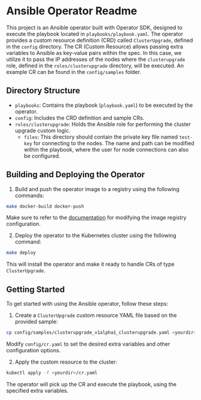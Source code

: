 # Ansible Operator Readme

This project is an Ansible operator built with Operator SDK, designed to execute the playbook located in `playbooks/playbook.yaml`. The operator provides a custom resource definition (CRD) called `ClusterUpgrade`, defined in the `config` directory. The CR (Custom Resource) allows passing extra variables to Ansible as key-value pairs within the spec. In this case, we utilize it to pass the IP addresses of the nodes where the `clusterupgrade` role, defined in the `roles/clusterupgrade` directory, will be executed. An example CR can be found in the `config/samples` folder.

## Directory Structure

- `playbooks`: Contains the playbook (`playbook.yaml`) to be executed by the operator.
- `config`: Includes the CRD definition and sample CRs.
- `roles/clusterupgrade`: Holds the Ansible role for performing the cluster upgrade custom logic.
     - `files`: This directory should contain the private key file named `test-key` for connecting to the nodes. The name and path can be modified within the playbook, where the user for node connections can also be configured.


## Building and Deploying the Operator

1. Build and push the operator image to a registry using the following commands:

```bash
make docker-build docker-push
```
Make sure to refer to the [documentation](https://sdk.operatorframework.io/docs/building-operators/ansible/tutorial/#configure-the-operators-image-registry) for modifying the image registry configuration.

2. Deploy the operator to the Kubernetes cluster using the following command:

```bash
make deploy
```

This will install the operator and make it ready to handle CRs of type `ClusterUpgrade`.

## Getting Started

To get started with using the Ansible operator, follow these steps:

1. Create a `ClusterUpgrade` custom resource YAML file based on the provided sample:

```bash
cp config/samples/clusterupgrade_v1alpha1_clusterupgrade.yaml <yourdir>/cr.yaml
```
Modify `config/cr.yaml` to set the desired extra variables and other configuration options.

2. Apply the custom resource to the cluster:

```bash
kubectl apply -f <yourdir>/cr.yaml
```

The operator will pick up the CR and execute the playbook, using the specified extra variables.
